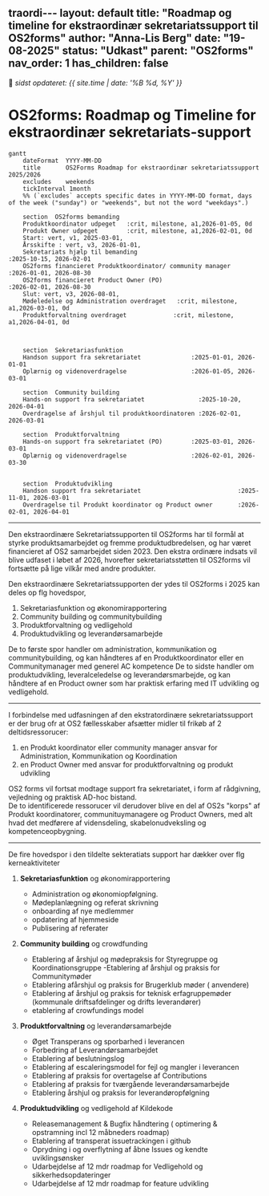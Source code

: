 traordi---
layout: default
title: "Roadmap og timeline for ekstraordinær sekretariatssupport til OS2forms"
author: "Anna-Lis Berg"
date: "19-08-2025"
status: "Udkast" 
parent: "OS2forms"
nav_order: 1
has_children: false
---

📆 _sidst opdateret: {{ site.time | date: '%B %d, %Y' }}_

# OS2forms: Roadmap og Timeline for ekstraordinær sekretariats-support

```mermaid
gantt
    dateFormat  YYYY-MM-DD
    title       OS2Forms Roadmap for ekstraordinær sekretariatssupport 2025/2026
    excludes    weekends
    tickInterval 1month
    %% (`excludes` accepts specific dates in YYYY-MM-DD format, days of the week ("sunday") or "weekends", but not the word "weekdays".)

    section  OS2forms bemanding
    Produktkoordinator udpeget   :crit, milestone, a1,2026-01-05, 0d
    Produkt Owner udpeget        :crit, milestone, a1,2026-02-01, 0d
    Start: vert, v1, 2025-03-01,
    Årsskifte : vert, v3, 2026-01-01,
    Sekretariats hjælp til bemanding                                  :2025-10-15, 2026-02-01
    OS2forms financieret Produktkoordinator/ community manager        :2026-01-01, 2026-08-30
    OS2forms financieret Product Owner (PO)                           :2026-02-01, 2026-08-30
    Slut: vert, v3, 2026-08-01,
    Mødeledelse og Administration overdraget   :crit, milestone, a1,2026-03-01, 0d
    Produktforvaltning overdraget             :crit, milestone, a1,2026-04-01, 0d



    section  Sekretariasfunktion
    Handson support fra sekretariatet              :2025-01-01, 2026-01-01
    Oplærnig og videnoverdragelse                  :2026-01-05, 2026-03-01

    section  Community building
    Hands-on support fra sekretariatet               :2025-10-20, 2026-04-01
    Overdragelse af årshjul til produktkoordinatoren :2026-02-01, 2026-03-01

    section  Produktforvaltning
    Hands-on support fra sekretariatet (PO)        :2025-03-01, 2026-03-01
    Oplærnig og videnoverdragelse                  :2026-02-01, 2026-03-30


    section  Produktudvikling
    Handson support fra sekretariatet                           :2025-11-01, 2026-03-01
    Overdragelse til Produkt koordinator og Product owner       :2026-02-01, 2026-04-01

```
______________

Den ekstraordinære Sekretariatssupporten til OS2forms har til formål at styrke produktsamarbejdet og fremme produktudbredelsen, og har været financieret af OS2 samarbejdet siden 2023.
Den ekstra ordinære indsats vil blive udfaset i løbet af 2026, hvorefter sekretariatsstøtten til OS2forms vil fortsætte på lige vilkår med andre produkter.

Den ekstraordinære Sekretariatssupporten der ydes til OS2forms i 2025 kan deles op flg hovedspor, 

1. Sekretariasfunktion og økonomirapportering
2. Community building og communitybuilding
3. Produktforvaltning og vedligehold
4. Produktudvikling og leverandørsamarbejde

De to første spor handler om administration, kommunikation og communitybuilding, og kan håndteres af en Produktkoordinator eller en Communitymanager med generel AC kompetence
De to sidste handler om produktudvikling, leveralceledelse og leverandørsmarbejde, og kan håndtere af en Product owner som har praktisk erfaring med IT udvikling og vedligehold. 
______________

I forbindelse med udfasningen af den ekstratordinære sekretariatssupport er der brug ofr at OS2 fællesskaber afsætter midler til frikøb af 2 deltidsressorucer:
   1. en Produkt koordinator eller community manager ansvar for Administration, Kommunikation og Koordination 
   2. en Product Owner med ansvar for produktforvaltning og produkt udvikling

OS2 forms vil fortsat modtage support fra sekretariatet, i form af rådgivning, vejledning og praktisk AD-hoc bistand.  
De to identificerede ressorucer vil derudover blive en del af OS2s "korps" af Produkt koordinatorer, communituymanagere og Product Owners, med alt hvad det medførere af vidensdeling, skabelonudveksling og kompetenceopbygning. 
______________

De fire hovedspor i den tildelte sekteratiats support har dækker over flg kerneaktiviteter

1. **Sekretariasfunktion** og økonomirapportering
   - Administration og økonomiopfølgning.
   - Mødeplanlægning og referat skrivning
   - onboarding af nye medlemmer 
   - opdatering af hjemmeside
   - Publisering af referater

2. **Community building** og crowdfunding
    - Etablering af årshjul og mødepraksis for Styregruppe og Koordinationsgruppe
     -Etablering af årshjul og praksis for Communitymøder
    - Etablering afårshjul og praksis for Brugerklub møder ( anvendere)
    - Etablering af årshjul og praksis for teknisk erfagruppemøder (kommunale driftsafdelinger og drifts leverandører)
    - etablering af crowfundings model
        
3. **Produktforvaltning** og leverandørsamarbejde
    - Øget Transperans og sporbarhed i leverancen
    - Forbedring af Leverandørsamarbejdet
    - Etablering af beslutningslog
    - Etablering af escaleringsmodel for fejl og mangler i leverancen
    - Etablering af praksis for overtagelse af Contributions
    - Etablering af praksis for tværgående leverandørsamarbejde
    - Etablering  årshjul og praksis for leverandøropfølgning

      
5.  **Produktudvikling** og vedligehold af Kildekode
    - Releasemanagement & Bugfix håndtering ( optimering & opstramning incl 12 måbneders roadmap)
    - Etablering af transperat issuetrackingen i github
    - Oprydning i og overflytning af åbne Issues og kendte uviklingsønsker
    - Udarbejdelse af 12 mdr roadmap for Vedligehold og sikkerhedsopdateringer
    - Udarbejdelse af 12 mdr roadmap for feature udvikling




